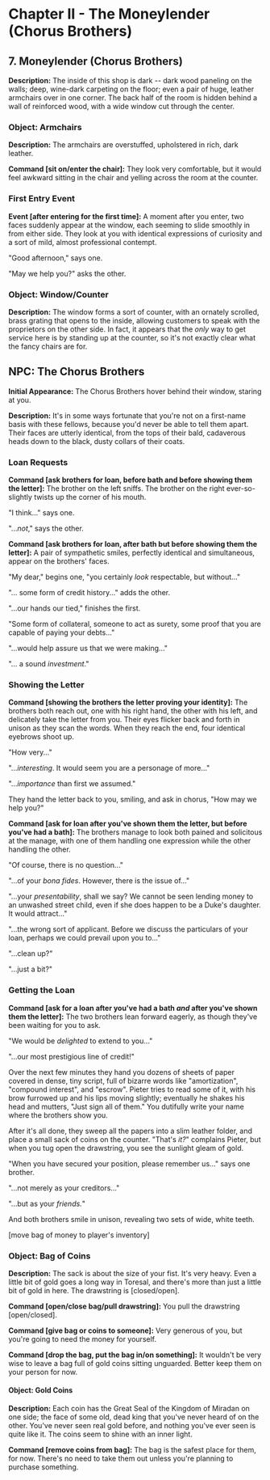 # Chapter II - The Moneylender (Chorus Brothers)

## 7. Moneylender (Chorus Brothers)

**Description:** 
The inside of this shop is dark -- dark wood paneling on the walls; deep, wine-dark carpeting on the floor; even a pair of huge, leather armchairs over in one corner. The back half of the room is hidden behind a wall of reinforced wood, with a wide window cut through the center.

### Object: Armchairs
**Description:** 
The armchairs are overstuffed, upholstered in rich, dark leather.

**Command [sit on/enter the chair]:** 
They look very comfortable, but it would feel awkward sitting in the chair and yelling across the room at the counter.

### First Entry Event
**Event [after entering for the first time]:** 
A moment after you enter, two faces suddenly appear at the window, each seeming to slide smoothly in from either side. They look at you with identical expressions of curiosity and a sort of mild, almost professional contempt.

"Good afternoon," says one.

"May we help you?" asks the other.

### Object: Window/Counter
**Description:** 
The window forms a sort of counter, with an ornately scrolled, brass grating that opens to the inside, allowing customers to speak with the proprietors on the other side. In fact, it appears that the *only* way to get service here is by standing up at the counter, so it's not exactly clear what the fancy chairs are for.

## NPC: The Chorus Brothers

**Initial Appearance:** 
The Chorus Brothers hover behind their window, staring at you.

**Description:** 
It's in some ways fortunate that you're not on a first-name basis with these fellows, because you'd never be able to tell them apart. Their faces are utterly identical, from the tops of their bald, cadaverous heads down to the black, dusty collars of their coats.

### Loan Requests

**Command [ask brothers for loan, before bath and before showing them the letter]:** 
The brother on the left sniffs. The brother on the right ever-so-slightly twists up the corner of his mouth.

"I think..." says one.

"...*not*," says the other.

**Command [ask brothers for loan, after bath but before showing them the letter]:** 
A pair of sympathetic smiles, perfectly identical and simultaneous, appear on the brothers' faces.

"My dear," begins one, "you certainly *look* respectable, but without..."

"... some form of credit history..." adds the other.

"...our hands our tied," finishes the first.

"Some form of collateral, someone to act as surety, some proof that you are capable of paying your debts..."

"...would help assure us that we were making..."

"... a sound *investment*."

### Showing the Letter

**Command [showing the brothers the letter proving your identity]:** 
The brothers both reach out, one with his right hand, the other with his left, and delicately take the letter from you. Their eyes flicker back and forth in unison as they scan the words. When they reach the end, four identical eyebrows shoot up.

"How very..."

"...*interesting*. It would seem you are a personage of more..."

"...*importance* than first we assumed."

They hand the letter back to you, smiling, and ask in chorus, "How may we help you?"

**Command [ask for loan after you've shown them the letter, but before you've had a bath]:** 
The brothers manage to look both pained and solicitous at the manage, with one of them handling one expression while the other handling the other.

"Of course, there is no question..."

"...of your *bona fides*. However, there is the issue of..."

"...your *presentability*, shall we say? We cannot be seen lending money to an unwashed street child, even if she does happen to be a Duke's daughter. It would attract..."

"...the wrong sort of applicant. Before we discuss the particulars of your loan, perhaps we could prevail upon you to..."

"...clean up?"

"...just a bit?"

### Getting the Loan

**Command [ask for a loan after you've had a bath *and* after you've shown them the letter]:** 
The two brothers lean forward eagerly, as though they've been waiting for you to ask.

"We would be *delighted* to extend to you..."

"...our most prestigious line of credit!"

Over the next few minutes they hand you dozens of sheets of paper covered in dense, tiny script, full of bizarre words like "amortization", "compound interest", and "escrow". Pieter tries to read some of it, with his brow furrowed up and his lips moving slightly; eventually he shakes his head and mutters, "Just sign all of them." You dutifully write your name where the brothers show you.

After it's all done, they sweep all the papers into a slim leather folder, and place a small sack of coins on the counter. "That's *it?*" complains Pieter, but when you tug open the drawstring, you see the sunlight gleam of gold.

"When you have secured your position, please remember us..." says one brother.

"...not merely as your creditors..."

"...but as your *friends.*"

And both brothers smile in unison, revealing two sets of wide, white teeth.

[move bag of money to player's inventory]

### Object: Bag of Coins
**Description:** 
The sack is about the size of your fist. It's very heavy. Even a little bit of gold goes a long way in Toresal, and there's more than just a little bit of gold in here. The drawstring is [closed/open].

**Command [open/close bag/pull drawstring]:** 
You pull the drawstring [open/closed].

**Command [give bag or coins to someone]:** 
Very generous of you, but you're going to need the money for yourself.

**Command [drop the bag, put the bag in/on something]:** 
It wouldn't be very wise to leave a bag full of gold coins sitting unguarded. Better keep them on your person for now.

#### Object: Gold Coins
**Description:** 
Each coin has the Great Seal of the Kingdom of Miradan on one side; the face of some old, dead king that you've never heard of on the other. You've never seen real gold before, and nothing you've ever seen is quite like it. The coins seem to shine with an inner light.

**Command [remove coins from bag]:** 
The bag is the safest place for them, for now. There's no need to take them out unless you're planning to purchase something.
